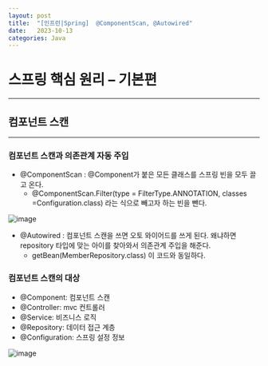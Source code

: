```yaml
---
layout: post
title:  "[인프런|Spring]  @ComponentScan, @Autowired"
date:   2023-10-13
categories: Java
---
```


# 스프링 핵심 원리 – 기본편

--- 



## 컴포넌트 스캔

---

### 컴포넌트 스캔과 의존관계 자동 주입

- @ComponentScan : @Component가 붙은 모든 클래스를 스프링 빈을 모두 끌고 온다.
  + @ComponentScan.Filter(type = FilterType.ANNOTATION, classes =Configuration.class) 라는 식으로 빼고자 하는 빈을 뺀다.

![image](https://github.com/talkingOrange/talkingOrange.github.io/assets/88815795/8ab90167-6c98-4f92-95fb-a698b93c487b)


- @Autowired : 컴포넌트 스캔을 쓰면 오토 와이어드를 쓰게 된다. 왜냐하면 repository 타입에 맞는 아이를 찾아와서 의존관계 주입을 해준다.
  + getBean(MemberRepository.class) 이 코드와 동일하다.
 


### 컴포넌트 스캔의 대상

- @Component: 컴포넌트 스캔
- @Controller: mvc 컨트롤러
- @Service: 비즈니스 로직
- @Repository: 데이터 접근 계층
- @Configuration: 스프링 설정 정보

![image](https://github.com/talkingOrange/talkingOrange.github.io/assets/88815795/4b5112be-9272-46f4-8224-3b8c2b226185)

